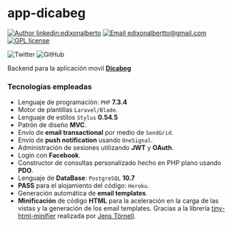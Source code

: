 # app-dicabeg

[![Author linkedin:edixonalberto](https://img.shields.io/badge/author-EdixonAlberto-purple.svg)](https://www.linkedin.com/in/edixonalberto)
[![Email edixonalbertto@gmail.com](https://img.shields.io/badge/email-author-yellow.svg)](mailto:http://edixonalbertto@gmail.com)
[![GPL license](https://img.shields.io/badge/license-GPL-green.svg)](./LICENSE.md)

![Twitter](https://img.shields.io/twitter/follow/EdixonAlbertto.svg?style=social)
![GitHub](https://img.shields.io/github/followers/EdixonAlberto.svg?label=Follow&style=social)

Backend para la aplicación movil **[Dicabeg](https://edixonalberto.github.io/doc-dicabeg/)**

### Tecnologías empleadas

- Lenguaje de programación: `PHP` **7.3.4**
- Motor de plantillas `Laravel/Blade`.
- Lenguaje de estilos `Stylus` **0.54.5**
- Patrón de diseño **MVC**.
- Envío de **email transactional** por medio de `SendGrid`.
- Envío de **push notification** usando `OneSignal`.
- Administración de sesiones utilizando **JWT** y **OAuth**.
- Login con **Facebook**.
- Constructor de consultas personalizado hecho en PHP plano usando **PDO**.
- Lenguaje de **DataBase**: `PostgreSQL` **10.7**
- **PASS** para el alojamiento del código: `Heroku`.
- Generación automática de **email templates**.
- **Minificación** de código **HTML** para la aceleración en la carga de las vistas y la generación de los email templates. Gracias a la librería [tiny-html-minifier](https://github.com/jenstornell/tiny-html-minifier.git) realizada por [Jens Törnell](mailto:webblayout@gmail.com).
